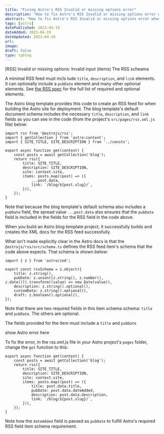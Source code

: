 ```yaml
---
title: "Fixing Astro's RSS Invalid or missing options error"
description: "How to fix Astro's RSS Invalid or missing options error when creating an RSS feed."
abstract: "How to fix Astro's RSS Invalid or missing options error when creating an RSS feed."
tags: [astro]
datePublished: 2023-04-19 
dateAdded: 2023-04-19
dateUpdated: 2023-04-19
url: 
image: 
draft: false
type: rpblog
---
```


[RSS] Invalid or missing options: Invalid input (items)
The RSS scheama

A minimal RSS feed must incls lude `title`, `description`, and `link` elements. It can optionally include a `pubDate` element and many other optional elements. See [the RSS spec](https://validator.w3.org/feed/docs/rss2.html#requiredChannelElements) for the full list of required and optional elements.

The Astro blog template provides this code to create an RSS feed for when building the Astro site for deployment. The blog template's default document schema includes the necessary `title`, `description`, and `link` fields as you can see in the code (from the project's `src/pages/rss.xml.js` file) below:

```
import rss from '@astrojs/rss';
import { getCollection } from 'astro:content';
import { SITE_TITLE, SITE_DESCRIPTION } from '../consts';

export async function get(context) {
    const posts = await getCollection('blog');
    return rss({
        title: SITE_TITLE,
        description: SITE_DESCRIPTION,
        site: context.site,
        items: posts.map((post) => ({
            ...post.data,
            link: `/blog/${post.slug}/`,
        })),
    });
}

```

Note that because the blog template's default schema also includes a `pubDate` field, the spread value `...post.data` also ensures that the `pubDate` field is included in the fields for the RSS field in the code above. 

When you build an Astro blog template project, it successfully builds and creates the XML docs for the RSS feed successfully. 

What isn't made explicitly clear in the Astro docs is that the `@astrojs/rss/src/schema.ts` defines the RSS feed item's schema that the code above expects. That schema is shown below: 

```
import { z } from 'astro/zod';

export const rssSchema = z.object({
    title: z.string(),
    pubDate: z.union([z.string(), z.number(), z.date()]).transform((value) => new Date(value)),
    description: z.string().optional(),
    customData: z.string().optional(),
    draft: z.boolean().optional(),
});
```

Note that there are two required fields in this item schema schema: `title` and `pubDate`. The others are optional.

The fields provided for the item must include a `title` and `pubDate`


show Astro error here 

To fix the error, in the rss.xml.js file in your Astro project's `pages` folder, change the `get` function to this:

```
export async function get(context) {
    const posts = await getCollection('blog');
    return rss({
        title: SITE_TITLE,
        description: SITE_DESCRIPTION,
        site: context.site,
        items: posts.map((post) => ({
            title: post.data.title,
            pubDate: post.data.dateAdded,
            description: post.data.description,
            link: `/blog/${post.slug}/`,
        })),
    });
}
```

Note how the `dateAdded` field is passed as `pubDate` to fulfill Astro's required RSS field item schema requirement.



